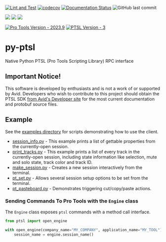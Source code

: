 [![Lint and Test](https://github.com/iluvcapra/py-ptsl/actions/workflows/lint_and_pytest.yml/badge.svg)](https://github.com/iluvcapra/py-ptsl/actions/workflows/lint_and_pytest.yml)
[![codecov](https://codecov.io/gh/iluvcapra/py-ptsl/branch/master/graph/badge.svg?token=PR6SUQJISZ)](https://codecov.io/gh/iluvcapra/py-ptsl)
[![Documentation Status](https://readthedocs.org/projects/py-ptsl/badge/?version=latest)](https://py-ptsl.readthedocs.io/en/latest/?badge=latest)
![GitHub last commit](https://img.shields.io/github/last-commit/iluvcapra/py-ptsl)

![](https://img.shields.io/pypi/pyversions/py-ptsl.svg) [![](https://img.shields.io/pypi/v/py-ptsl.svg)](https://pypi.org/project/py-ptsl/) ![](https://img.shields.io/pypi/wheel/py-ptsl.svg)

[![Pro Tools Version - 2023.9](https://img.shields.io/static/v1?label=Pro+Tools+Version&message=2023.9&color=8f228f)](https://github.com/iluvcapra/py-ptsl/blob/master/docs/source/ptsl_versions.rst)
[![PTSL Version - 3](https://img.shields.io/static/v1?label=PTSL+Version&message=1&color=0000ff)](https://github.com/iluvcapra/py-ptsl/blob/master/docs/source/ptsl_versions.rst)

# py-ptsl

Native Python PTSL (Pro Tools Scripting Library) RPC interface

## Important Notice! 

This software is developed by enthusiasts and is not a work of or supported by 
Avid. Developers who wish to contribute to this project should obtain the PTSL 
SDK [from Avid's Developer site](https://developer.avid.com) for the most 
current documentation and protobuf source files.

## Example

See the [examples directory](examples) for scripts demonstrating how to use the
client.

- [session_info.py](examples/session_info.py) - This example 
  prints a list of gettable properties from the currently-open
      session.
- [print_tracks.py](examples/print_tracks.py) - This example prints
  a list of every track in the currently-open session, including state
  information like selection, mute and solo state, track color and 
  track ID.
- [make_session.py](examples/make_session.py) - Creates a new
  session interactively from the terminal.
- [pt_set.py](examples/pt_set.py) - Allows several session setup
  options to be set from the terminal.
- [pt_pasteboard.py](examples/pt_pasteboard.py) - Demonstrates
  triggering cut/copy/paste actions.


### Sending Commands To Pro Tools with the `Engine` class

The `Engine` class exposes `ptsl` commands with a method call interface.

```python
from ptsl import open_engine

with open_engine(company_name="MY_COMPANY", application_name="MY_TOOL") as engine:
    session_name = engine.session_name()
```

